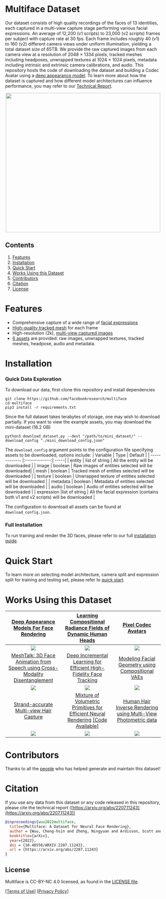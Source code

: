 # Multiface Dataset
Our dataset consists of high quality recordings of the faces of 13 identities, each captured in a multi-view capture stage performing various facial expressions. An average of 12,200 (v1 scripts) to 23,000 (v2 scripts) frames per subject with capture rate at 30 fps. Each frame includes roughly 40 (v1) to 160 (v2) different camera views under uniform illumination, yielding a total dataset size of 65TB. We provide the raw captured images from each camera view at a resolution of 2048 × 1334 pixels, tracked meshes including headposes, unwrapped textures at 1024 × 1024 pixels, metadata including intrinsic and extrinsic camera calibrations, and audio. This repository hosts the code of downloading the dataset and building a Codec Avatar using a [deep appearance model](https://arxiv.org/pdf/1808.00362.pdf). To learn more about how the dataset is captured and how different model architectures can influence performance, you may refer to our [Technical Report](https://arxiv.org/abs/2207.11243). 

<p align="center">
<img src="https://github.com/facebookresearch/multiface/blob/main/images/gif.gif?raw=true" width="500" height="450" />
</p>


## Contents
1. [Features](#features)
2. [Installation](#installation)
3. [Quick Start](#quick-start)
4. [Works Using this Dataset](#works-using-this-dataset)
5. [Contributors](#contributors)
6. [Citation](#citation)
7. [License](#license)

# Features
* Comprehensive capture of a wide range of [facial expressions](./documentation/EXPRESSIONS.md)
* [High-quality tracked mesh](https://github.com/facebookresearch/multiface/blob/main/images/mesh.png?raw=true) for each frame
* High-resolution (2k), [multi-view captured images](./documentation/CAMERA_VIEW.md) 
* [6 assets](./documentation/DATASET_ASSET.md) are provided: raw images, unwrapped textures, tracked meshes, headpose, audio and metadata.

# Installation
### Quick Data Exploration
To download our data, first clone this repository and install dependencies
```
git clone https://github.com/facebookresearch/multiface
cd multiface
pip3 install -r requirements.txt
```

Since the full dataset takes terabytes of storage, one may wish to download partially. If you want to view the example assets, you may download the mini-dataset (16.2 GB)
```
python3 download_dataset.py --dest "/path/to/mini_dataset/" --download_config "./mini_download_config.json"
```

The `download_config` argument points to the configuration file specifying assets to be downloaded, options include:
| Variable        | Type          | Default  |
| ------------- |:-------------:| -----|
| entity     | list of string | All the entity will be downloaded |
| image      | boolean        | Raw images of entities selected will be downloaded|
| mesh       | boolean        | Tracked mesh of entities selected will be downloaded |
| texture    | boolean        | Unwrapped texture of entities selected will be downloaded |
| metadata   | boolean        | Metadata of entities selected will be downloaded |
| audio      | boolean        | Audio of entities selected will be downloaded |
| expression  |list of string | All the facial expression (contains both v1 and v2 scripts) will be downloaded  |

The configuration to download all assets can be found at `download_config.json`. 
### Full Installation
To run training and render the 3D faces, please refer to our full [installation guide](./documentation/INSTALLATION.md).

# Quick Start
To learn more on selecting model architecture, camera split and expression split for training and testing set, please refer to [quick start](./documentation/QUICK_START.md).

# Works Using this Dataset

[Deep Appearance Models For Face Rendering](https://arxiv.org/pdf/1808.00362.pdf) | [Learning Compositional Radiance Fields of Dynamic Human Heads](https://arxiv.org/pdf/2012.09955.pdf)  | [Pixel Codec Avatars](https://arxiv.org/pdf/2104.04638.pdf) 
:-------------------------:|:-------------------------: | :-------------------------:
<img src="https://github.com/facebookresearch/multiface/blob/main/images/dvae.png?raw=true" data-canonical-src="https://github.com/facebookresearch/multiface/blob/main/images/dvae.png?raw=true"   />|![](https://github.com/facebookresearch/multiface/blob/main/images/rd.png?raw=true)|![](https://github.com/facebookresearch/multiface/blob/main/images/pixel.png?raw=true)
[MeshTalk: 3D Face Animation from Speech using Cross-Modality Disentanglement](https://arxiv.org/pdf/2104.08223.pdf) | [Deep Incremental Learning for Efficient High-Fidelity Face Tracking](https://dl.acm.org/doi/pdf/10.1145/3272127.3275101) | [Modeling Facial Geometry using Compositional VAEs](https://openaccess.thecvf.com/content_cvpr_2018/papers/Bagautdinov_Modeling_Facial_Geometry_CVPR_2018_paper.pdf)
![](https://github.com/facebookresearch/multiface/blob/main/images/talk.png?raw=true)|![](https://github.com/facebookresearch/multiface/blob/main/images/face.png?raw=true)|![](https://github.com/facebookresearch/multiface/blob/main/images/fvae.png?raw=true)
[Strand-accurate Multi-view Hair Capture](https://openaccess.thecvf.com/content_CVPR_2019/papers/Nam_Strand-Accurate_Multi-View_Hair_Capture_CVPR_2019_paper.pdf) | [Mixture of Volumetric Primitives for Efficient Neural Rendering](https://arxiv.org/pdf/2103.01954.pdf) [[Code Available]](https://github.com/facebookresearch/mvp)| [Human Hair Inverse Rendering using Multi-View Photometric data](https://cseweb.ucsd.edu/~ravir/hairinverse.pdf)
![](https://github.com/facebookresearch/multiface/blob/main/images/hair1.png?raw=true)|![](https://github.com/facebookresearch/multiface/blob/main/images/mvp_long.png?raw=true)|![](https://github.com/facebookresearch/multiface/blob/main/images/hair2.png?raw=true)
# Contributors
Thanks to all the [people](./documentation/CONTRIBUTOR.md) who has helped generate and maintain this dataset! 

# Citation
If you use any data from this dataset or any code released in this repository, please cite the technical report ([https://arxiv.org/abs/2207.11243](https://arxiv.org/abs/2207.11243))

```bibtex
@inproceedings{wuu2022multiface,
  title={Multiface: A Dataset for Neural Face Rendering},
  author = {Wuu, Cheng-hsin and Zheng, Ningyuan and Ardisson, Scott and Bali, Rohan and Belko, Danielle and Brockmeyer, Eric and Evans, Lucas and Godisart, Timothy and Ha, Hyowon and Hypes, Alexander and Koska, Taylor and Krenn, Steven and Lombardi, Stephen and Luo, Xiaomin and McPhail, Kevyn and Millerschoen, Laura and Perdoch, Michal and Pitts, Mark and Richard, Alexander and Saragih, Jason and Saragih, Junko and Shiratori, Takaaki and Simon, Tomas and Stewart, Matt and Trimble, Autumn and Weng, Xinshuo and Whitewolf, David and Wu, Chenglei and Yu, Shoou-I and Sheikh, Yaser},
  booktitle={arXiv},
  year={2022},
  doi = {10.48550/ARXIV.2207.11243},
  url = {https://arxiv.org/abs/2207.11243}
}
```

## License
Multiface is CC-BY-NC 4.0 licensed, as found in the [LICENSE file](https://github.com/facebookresearch/multiface/blob/main/LICENSE).

[[Terms of Use](https://opensource.facebook.com/legal/terms)]
[[Privacy Policy](https://opensource.facebook.com/legal/privacy)]
